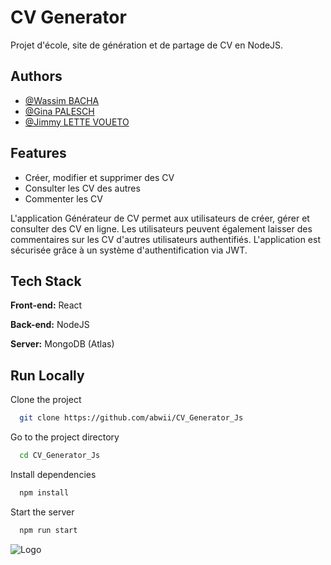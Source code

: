 
# CV Generator

Projet d'école, site de génération et de partage de CV en NodeJS.




## Authors

- [@Wassim BACHA](https://www.github.com/abwii)
- [@Gina PALESCH](https://github.com/gpalesch)
- [@Jimmy LETTE VOUETO](https://github.com/jlette)


## Features

- Créer, modifier et supprimer des CV
- Consulter les CV des autres
- Commenter les CV

L'application Générateur de CV permet aux utilisateurs de créer, gérer et consulter des CV en ligne. Les utilisateurs peuvent également laisser des commentaires sur les CV d'autres utilisateurs authentifiés. L'application est sécurisée grâce à un système d'authentification via JWT.
## Tech Stack

**Front-end:** React

**Back-end:** NodeJS

**Server:** MongoDB (Atlas)
## Run Locally

Clone the project

```bash
  git clone https://github.com/abwii/CV_Generator_Js
```

Go to the project directory

```bash
  cd CV_Generator_Js
```

Install dependencies

```bash
  npm install
```

Start the server

```bash
  npm run start
```


![Logo](https://www.efrei.fr/wp-content/uploads/2022/01/LOGO_EFREI-PRINT_EFREI-WEB.png)

